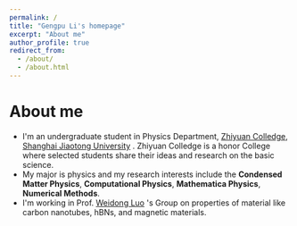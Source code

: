 ```yaml
---
permalink: /
title: "Gengpu Li's homepage"
excerpt: "About me"
author_profile: true
redirect_from: 
  - /about/
  - /about.html
---
```


# About me

+ I'm an undergraduate student in Physics Department, [Zhiyuan Colledge](https://zhiyuan.sjtu.edu.cn/), [Shanghai Jiaotong University](https:sjtu.edu.cn/) . Zhiyuan Colledge is a honor College where selected students share their ideas and research on the basic science.
+ My major is physics and my research interests include the **Condensed Matter Physics**, **Computational Physics**, **Mathematica Physics**, **Numerical Methods**.
+ I'm working in Prof. [Weidong Luo](http://www.physics.sjtu.edu.cn/wdluo) 's Group on properties of material like carbon nanotubes, hBNs, and magnetic materials. 